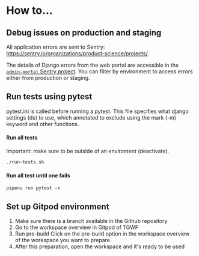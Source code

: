 # How to...

## Debug issues on production and staging
All application errors are sent to Sentry: https://sentry.io/organizations/product-science/projects/.

The details of Django errors from the web portal are accessible in the [`admin-portal` Sentry project](https://sentry.io/organizations/product-science/projects/admin-portal/?project=2071451). You can filter by environment to access errors either from production or staging.

## Run tests using pytest

pytest.ini is called before running a pytest.
This file specifies what django settings (ds) to use, which annotated to exclude using the mark (-m) keyword and other functions.

#### Run all tests
Important: make sure to be outside of an enviroment (deactivate).
```
./run-tests.sh
```

#### Run all test until one fails
```
pipenv run pytest -x
```

## Set up Gitpod environment
1. Make sure there is a branch available in the Github repository
2. Go to the workspace overview in Gitpod of TGWF
3. Run pre-build
    Click on the pre-build option in the workspace overview of the workspace you want to prepare.
4. After this preparation, open the workspace and it's ready to be used
